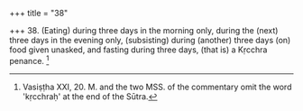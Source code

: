 +++
title = "38"

+++
38. (Eating) during three days in the morning only, during the (next) three days in the evening only, (subsisting) during (another) three days (on) food given unasked, and fasting during three days, (that is) a Kṛcchra penance. [^26] 


[^26]:  Vasiṣṭha XXI, 20. M. and the two MSS. of the commentary omit the word 'kṛcchraḥ' at the end of the Sūtra.
